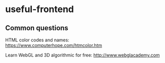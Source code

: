 # useful-frontend

## Common questions
HTML color codes and names: https://www.computerhope.com/htmcolor.htm

Learn WebGL and 3D algorithmic for free: http://www.webglacademy.com
